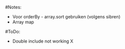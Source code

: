 #Notes:
  - Voor orderBy - array.sort gebruiken (volgens sibren)
  - Array map

#ToDo:
  - Double include not working X



